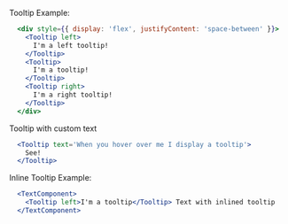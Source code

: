 Tooltip Example:

```jsx
  <div style={{ display: 'flex', justifyContent: 'space-between' }}>
    <Tooltip left>
      I'm a left tooltip!
    </Tooltip>
    <Tooltip>
      I'm a tooltip!
    </Tooltip>
    <Tooltip right>
      I'm a right tooltip!
    </Tooltip>
  </div>
```

Tooltip with custom text

```jsx
  <Tooltip text='When you hover over me I display a tooltip'>
    See!
  </Tooltip>
```

Inline Tooltip Example:

```jsx
  <TextComponent>
    <Tooltip left>I'm a tooltip</Tooltip> Text with inlined tooltip
  </TextComponent>
```
